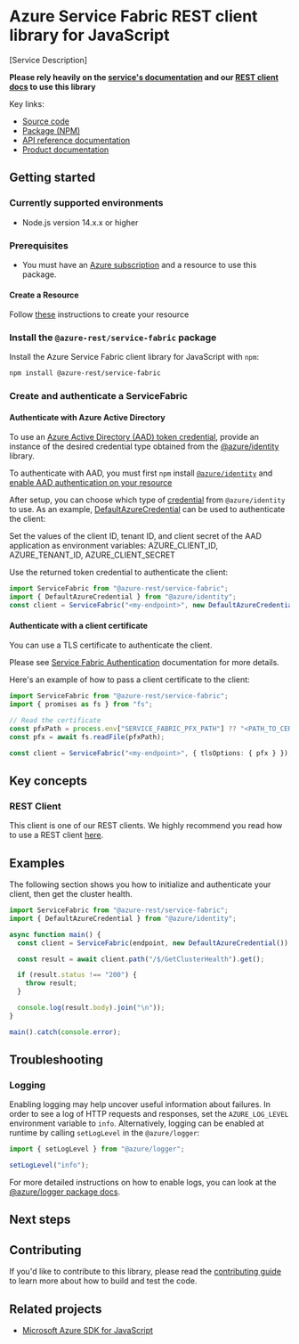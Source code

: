 # Azure Service Fabric REST client library for JavaScript

[Service Description]

**Please rely heavily on the [service's documentation][product_documentation] and our [REST client docs][rest_client] to use this library**

Key links:

- [Source code][source_code]
- [Package (NPM)][npm]
- [API reference documentation][ref_docs]
- [Product documentation][product_documentation]

## Getting started

### Currently supported environments

- Node.js version 14.x.x or higher

### Prerequisites

- You must have an [Azure subscription][azure_subscription] and a resource to use this package.

#### Create a Resource

Follow [these][resource] instructions to create your resource

### Install the `@azure-rest/service-fabric` package

Install the Azure Service Fabric client library for JavaScript with `npm`:

```bash
npm install @azure-rest/service-fabric
```

### Create and authenticate a ServiceFabric

#### Authenticate with Azure Active Directory

To use an [Azure Active Directory (AAD) token credential][authenticate_with_token],
provide an instance of the desired credential type obtained from the
[@azure/identity][azure_identity_credentials] library.

To authenticate with AAD, you must first `npm` install [`@azure/identity`][azure_identity_npm] and
[enable AAD authentication on your resource][enable_aad]

After setup, you can choose which type of [credential][azure_identity_credentials] from `@azure/identity` to use.
As an example, [DefaultAzureCredential][default_azure_credential]
can be used to authenticate the client:

Set the values of the client ID, tenant ID, and client secret of the AAD application as environment variables:
AZURE_CLIENT_ID, AZURE_TENANT_ID, AZURE_CLIENT_SECRET

Use the returned token credential to authenticate the client:

```typescript
import ServiceFabric from "@azure-rest/service-fabric";
import { DefaultAzureCredential } from "@azure/identity";
const client = ServiceFabric("<my-endpoint>", new DefaultAzureCredential());
```

#### Authenticate with a client certificate

You can use a TLS certificate to authenticate the client.

Please see [Service Fabric Authentication][authenticate_with_certificate] documentation for more details.

Here's an example of how to pass a client certificate to the client:

```typescript
import ServiceFabric from "@azure-rest/service-fabric";
import { promises as fs } from "fs";

// Read the certificate
const pfxPath = process.env["SERVICE_FABRIC_PFX_PATH"] ?? "<PATH_TO_CERTIFICATE>";
const pfx = await fs.readFile(pfxPath);

const client = ServiceFabric("<my-endpoint>", { tlsOptions: { pfx } });
```

## Key concepts

### REST Client

This client is one of our REST clients. We highly recommend you read how to use a REST client [here][rest_client].

## Examples

The following section shows you how to initialize and authenticate your client, then get the cluster health.

```typescript
import ServiceFabric from "@azure-rest/service-fabric";
import { DefaultAzureCredential } from "@azure/identity";

async function main() {
  const client = ServiceFabric(endpoint, new DefaultAzureCredential());

  const result = await client.path("/$/GetClusterHealth").get();

  if (result.status !== "200") {
    throw result;
  }

  console.log(result.body).join("\n"));
}

main().catch(console.error);
```

## Troubleshooting

### Logging

Enabling logging may help uncover useful information about failures. In order to see a log of HTTP requests and responses, set the `AZURE_LOG_LEVEL` environment variable to `info`. Alternatively, logging can be enabled at runtime by calling `setLogLevel` in the `@azure/logger`:

```javascript
import { setLogLevel } from "@azure/logger";

setLogLevel("info");
```

For more detailed instructions on how to enable logs, you can look at the [@azure/logger package docs](https://github.com/Azure/azure-sdk-for-js/tree/main/sdk/core/logger).

## Next steps

## Contributing

If you'd like to contribute to this library, please read the [contributing guide](https://github.com/Azure/azure-sdk-for-js/blob/main/CONTRIBUTING.md) to learn more about how to build and test the code.

## Related projects

- [Microsoft Azure SDK for JavaScript](https://github.com/Azure/azure-sdk-for-js)

[product_documentation]: https://docs.microsoft.com/rest/api/servicefabric/v82/sfclient-v82-index
[rest_client]: https://github.com/Azure/azure-sdk-for-js/blob/main/documentation/rest-clients.md
[source_code]: https://github.com/Azure/azure-sdk-for-js/tree/main/sdk/servicefabric/service-fabric-rest
[npm]: https://www.npmjs.com/org/azure-rest
[ref_docs]: https://azure.github.io/azure-sdk-for-js
[azure_subscription]: https://azure.microsoft.com/free/
[resource]: https://docs.microsoft.com/azure/service-fabric/quickstart-managed-cluster-template
[authenticate_with_token]: https://docs.microsoft.com/azure/cognitive-services/authentication?tabs=powershell#authenticate-with-an-authentication-token
[azure_identity_credentials]: https://github.com/Azure/azure-sdk-for-js/tree/main/sdk/identity/identity#credentials
[azure_identity_npm]: https://www.npmjs.com/package/@azure/identity
[enable_aad]: https://docs.microsoft.com/azure/service-fabric/quickstart-managed-cluster-template
[default_azure_credential]: https://github.com/Azure/azure-sdk-for-js/tree/main/sdk/identity/identity#defaultazurecredential
[authenticate_with_certificate]: https://docs.microsoft.com/rest/api/servicefabric/v82/sfclient-v82-authenticating-service-fabric-rest-requests#http-gateway-with-x509-security
